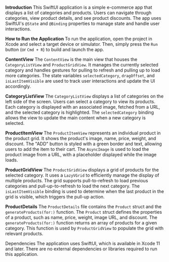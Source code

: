 
**Introduction**
This SwiftUI application is a simple e-commerce app that displays a list of categories and products. 
Users can navigate through categories, view product details, and see product discounts. 
The app uses SwiftUI's `@State` and `@Binding` properties to manage state and handle user interactions.

**How to Run the Application**
To run the application, open the project in Xcode and select a target device or simulator. 
Then, simply press the `Run` button (or `Cmd + R`) to build and launch the app.

**ContentView**
The `ContentView` is the main view that houses the `CategoryListView` and `ProductGridView`. 
It manages the currently selected category and handles gestures for pulling to refresh and pulling up to load more categories. 
The state variables `selectedCategory`, `dragOffset`, and `isLastItemVisible` are used to track user interactions and update the UI accordingly.

**CategoryListView**
The `CategoryListView` displays a list of categories on the left side of the screen. Users can select a category to view its products. 
Each category is displayed with an associated image, fetched from a URL, and the selected category is highlighted. 
The `selectedCategory` binding allows the view to update the main content when a new category is selected.

**ProductItemView**
The `ProductItemView` represents an individual product in the product grid. It shows the product's image, name, price, weight, and discount. 
The "ADD" button is styled with a green border and text, allowing users to add the item to their cart. 
The `AsyncImage` is used to load the product image from a URL, with a placeholder displayed while the image loads.

**ProductGridView**
The `ProductGridView` displays a grid of products for the selected category. 
It uses a `LazyVGrid` to efficiently manage the display of multiple products. 
The grid supports pull-to-refresh to load previous categories and pull-up-to-refresh to load the next category. 
The `isLastItemVisible` binding is used to determine when the last product in the grid is visible, which triggers the pull-up action.

**ProductDetails**
The `ProductDetails` file contains the `Product` struct and the `generateProducts(for:)` function. 
The `Product` struct defines the properties of a product, such as name, price, weight, image URL, and discount. 
The `generateProducts(for:)` function returns an array of products for a given category. This function is used by `ProductGridView` to populate the grid with relevant products.

Dependencies
The application uses SwiftUI, which is available in Xcode 11 and later. There are no external dependencies or libraries required to run this application.
